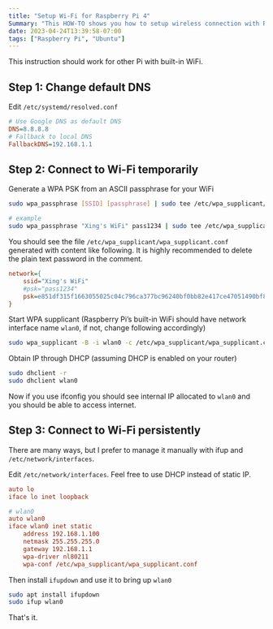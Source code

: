 ```yaml
---
title: "Setup Wi-Fi for Raspberry Pi 4"
Summary: "This HOW-TO shows you how to setup wireless connection with Raspberry Pi 4 built-in Wi-Fi."
date: 2023-04-24T13:39:58-07:00
tags: ["Raspberry Pi", "Ubuntu"]
---
```


This instruction should work for other Pi with built-in WiFi.

## Step 1: Change default DNS

Edit `/etc/systemd/resolved.conf`

```ini
# Use Google DNS as default DNS
DNS=8.8.8.8
# Fallback to local DNS
FallbackDNS=192.168.1.1
```

## Step 2: Connect to Wi-Fi temporarily

Generate a WPA PSK from an ASCII passphrase for your WiFi

```bash
sudo wpa_passphrase [SSID] [passphrase] | sudo tee /etc/wpa_supplicant/wpa_supplicant.conf

# example
sudo wpa_passphrase "Xing's WiFi" pass1234 | sudo tee /etc/wpa_supplicant/wpa_supplicant.conf
```

You should see the file `/etc/wpa_supplicant/wpa_supplicant.conf` generated with content 
like following. It is highly recommended to delete the plain text password in the comment.

```ini
network={
    ssid="Xing's WiFi"
    #psk="pass1234"
    psk=e851df315f1663055025c04c796ca377bc96240bf0bb82e417ce47051490bf8c
}
```

Start WPA supplicant (Raspberry Pi’s built-in WiFi should have network interface name `wlan0`, 
if not, change following accordingly)

```bash
sudo wpa_supplicant -B -i wlan0 -c /etc/wpa_supplicant/wpa_supplicant.conf
```

Obtain IP through DHCP (assuming DHCP is enabled on your router)

```bash
sudo dhclient -r
sudo dhclient wlan0
```

Now if you use ifconfig you should see internal IP allocated to `wlan0` 
and you should be able to access internet.

## Step 3: Connect to Wi-Fi persistently

There are many ways, but I prefer to manage it manually with ifup and `/etc/network/interfaces`.

Edit `/etc/network/interfaces`. Feel free to use DHCP instead of static IP.

```ini
auto lo
iface lo inet loopback

# wlan0
auto wlan0
iface wlan0 inet static
    address 192.168.1.100
    netmask 255.255.255.0
    gateway 192.168.1.1
    wpa-driver nl80211
    wpa-conf /etc/wpa_supplicant/wpa_supplicant.conf
```

Then install `ifupdown` and use it to bring up `wlan0`

```bash
sudo apt install ifupdown
sudo ifup wlan0
```

That's it.



